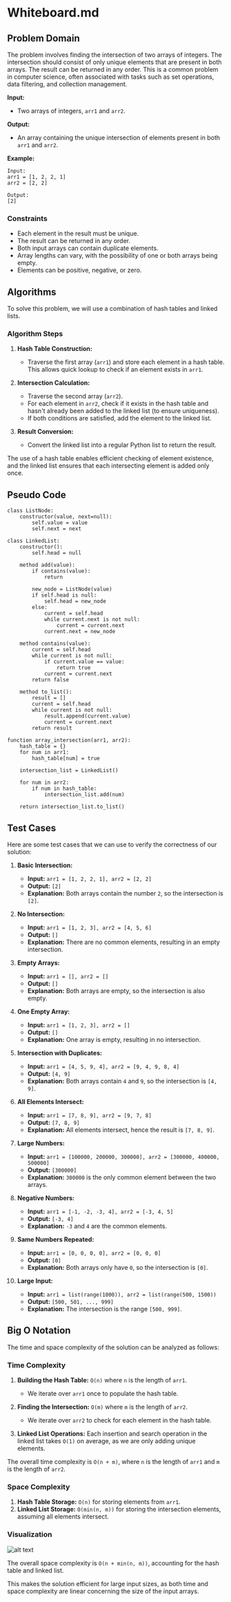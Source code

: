 # Whiteboard.md

## Problem Domain

The problem involves finding the intersection of two arrays of integers. The intersection should consist of only unique elements that are present in both arrays. The result can be returned in any order. This is a common problem in computer science, often associated with tasks such as set operations, data filtering, and collection management.

**Input:**

- Two arrays of integers, `arr1` and `arr2`.

**Output:**

- An array containing the unique intersection of elements present in both `arr1` and `arr2`.

**Example:**

```plaintext
Input:
arr1 = [1, 2, 2, 1]
arr2 = [2, 2]

Output:
[2]
```

### Constraints

- Each element in the result must be unique.
- The result can be returned in any order.
- Both input arrays can contain duplicate elements.
- Array lengths can vary, with the possibility of one or both arrays being empty.
- Elements can be positive, negative, or zero.

## Algorithms

To solve this problem, we will use a combination of hash tables and linked lists.

### Algorithm Steps

1. **Hash Table Construction:**
   - Traverse the first array (`arr1`) and store each element in a hash table. This allows quick lookup to check if an element exists in `arr1`.

2. **Intersection Calculation:**
   - Traverse the second array (`arr2`).
   - For each element in `arr2`, check if it exists in the hash table and hasn't already been added to the linked list (to ensure uniqueness).
   - If both conditions are satisfied, add the element to the linked list.

3. **Result Conversion:**
   - Convert the linked list into a regular Python list to return the result.

The use of a hash table enables efficient checking of element existence, and the linked list ensures that each intersecting element is added only once.

## Pseudo Code

```plaintext
class ListNode:
    constructor(value, next=null):
        self.value = value
        self.next = next

class LinkedList:
    constructor():
        self.head = null

    method add(value):
        if contains(value):
            return

        new_node = ListNode(value)
        if self.head is null:
            self.head = new_node
        else:
            current = self.head
            while current.next is not null:
                current = current.next
            current.next = new_node

    method contains(value):
        current = self.head
        while current is not null:
            if current.value == value:
                return true
            current = current.next
        return false

    method to_list():
        result = []
        current = self.head
        while current is not null:
            result.append(current.value)
            current = current.next
        return result

function array_intersection(arr1, arr2):
    hash_table = {}
    for num in arr1:
        hash_table[num] = true

    intersection_list = LinkedList()

    for num in arr2:
        if num in hash_table:
            intersection_list.add(num)

    return intersection_list.to_list()
```

## Test Cases

Here are some test cases that we can use to verify the correctness of our solution:

1. **Basic Intersection:**
   - **Input:** `arr1 = [1, 2, 2, 1], arr2 = [2, 2]`
   - **Output:** `[2]`
   - **Explanation:** Both arrays contain the number `2`, so the intersection is `[2]`.

2. **No Intersection:**
   - **Input:** `arr1 = [1, 2, 3], arr2 = [4, 5, 6]`
   - **Output:** `[]`
   - **Explanation:** There are no common elements, resulting in an empty intersection.

3. **Empty Arrays:**
   - **Input:** `arr1 = [], arr2 = []`
   - **Output:** `[]`
   - **Explanation:** Both arrays are empty, so the intersection is also empty.

4. **One Empty Array:**
   - **Input:** `arr1 = [1, 2, 3], arr2 = []`
   - **Output:** `[]`
   - **Explanation:** One array is empty, resulting in no intersection.

5. **Intersection with Duplicates:**
   - **Input:** `arr1 = [4, 5, 9, 4], arr2 = [9, 4, 9, 8, 4]`
   - **Output:** `[4, 9]`
   - **Explanation:** Both arrays contain `4` and `9`, so the intersection is `[4, 9]`.

6. **All Elements Intersect:**
   - **Input:** `arr1 = [7, 8, 9], arr2 = [9, 7, 8]`
   - **Output:** `[7, 8, 9]`
   - **Explanation:** All elements intersect, hence the result is `[7, 8, 9]`.

7. **Large Numbers:**
   - **Input:** `arr1 = [100000, 200000, 300000], arr2 = [300000, 400000, 500000]`
   - **Output:** `[300000]`
   - **Explanation:** `300000` is the only common element between the two arrays.

8. **Negative Numbers:**
   - **Input:** `arr1 = [-1, -2, -3, 4], arr2 = [-3, 4, 5]`
   - **Output:** `[-3, 4]`
   - **Explanation:** `-3` and `4` are the common elements.

9. **Same Numbers Repeated:**
   - **Input:** `arr1 = [0, 0, 0, 0], arr2 = [0, 0, 0]`
   - **Output:** `[0]`
   - **Explanation:** Both arrays only have `0`, so the intersection is `[0]`.

10. **Large Input:**
    - **Input:** `arr1 = list(range(1000)), arr2 = list(range(500, 1500))`
    - **Output:** `[500, 501, ..., 999]`
    - **Explanation:** The intersection is the range `[500, 999]`.

## Big O Notation

The time and space complexity of the solution can be analyzed as follows:

### Time Complexity

1. **Building the Hash Table:** `O(n)` where `n` is the length of `arr1`.
   - We iterate over `arr1` once to populate the hash table.

2. **Finding the Intersection:** `O(m)` where `m` is the length of `arr2`.
   - We iterate over `arr2` to check for each element in the hash table.

3. **Linked List Operations:** Each insertion and search operation in the linked list takes `O(1)` on average, as we are only adding unique elements.

The overall time complexity is `O(n + m)`, where `n` is the length of `arr1` and `m` is the length of `arr2`.

### Space Complexity

1. **Hash Table Storage:** `O(n)` for storing elements from `arr1`.
2. **Linked List Storage:** `O(min(n, m))` for storing the intersection elements, assuming all elements intersect.

### Visualization

![alt text](image.png)

The overall space complexity is `O(n + min(n, m))`, accounting for the hash table and linked list.

This makes the solution efficient for large input sizes, as both time and space complexity are linear concerning the size of the input arrays.
